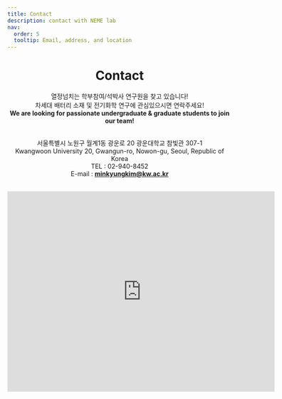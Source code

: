 ```yaml
---
title: Contact
description: contact with NEME lab
nav:
  order: 5
  tooltip: Email, address, and location
---
```


<div style="text-align:center;">

<h1><b>Contact</b></h1>

열정넘치는 학부참여/석박사 연구원을 찾고 있습니다!<br>
차세대 배터리 소재 및 전기화학 연구에 관심있으시면 연락주세요!<br>
<b>We are looking for passionate undergraduate & graduate students to join our team!</b><br><br>

서울특별시 노원구 월계1동 광운로 20 광운대학교 참빛관 307-1<br>
Kwangwoon University 20, Gwangun-ro, Nowon-gu, Seoul, Republic of Korea<br>
TEL : 02-940-8452<br>
E-mail : <b>minkyungkim@kw.ac.kr</b><br><br>

</div>
<iframe src="https://www.google.com/maps/embed?pb=!1m18!1m12!1m3!1d3160.275761289432!2d127.05832947640764!3d37.619200721105734!2m3!1f0!2f0!3f0!3m2!1i1024!2i768!4f13.1!3m3!1m2!1s0x357cbb9552b79ad7%3A0xa353b2a95c2f83f2!2z7ISc7Jq47Yq567OE7IucIOyblOqzhDHrj5kg6rSR7Jq064yA7ZWZ6rWQIOywuOu5m-q0gA!5e0!3m2!1sko!2skr!4v1745850694829!5m2!1sko!2skr" width="600" height="450" style="border:0;" allowfullscreen="" loading="lazy" referrerpolicy="no-referrer-when-downgrade"></iframe>

